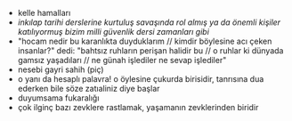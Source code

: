 - kelle hamalları
- *inkılap tarihi derslerine kurtuluş savaşında rol almış ya da önemli kişiler katılıyormuş bizim milli güvenlik dersi zamanları gibi*
- "hocam nedir bu karanlıkta duyduklarım // kimdir böylesine acı çeken insanlar?"   dedi:   "bahtsız ruhların perişan halidir bu // o ruhlar ki dünyada gamsız yaşadıları // ne günah işlediler ne sevap işlediler"
- nesebi gayri sahih (piç)
- o yanı da hesaplı palavra! o öylesine çukurda birisidir, tanrısına dua ederken bile söze zatıaliniz diye başlar
- duyumsama fukaralığı
- çok ilginç bazı zevklere rastlamak, yaşamanın zevklerinden biridir